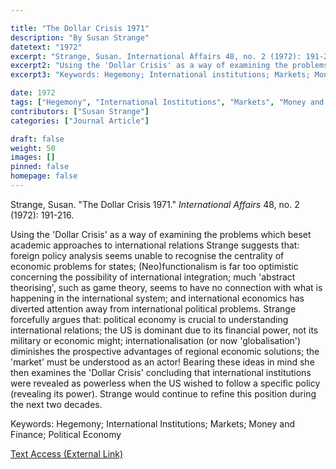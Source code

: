 ```yaml
---

title: "The Dollar Crisis 1971"
description: "By Susan Strange"
datetext: "1972"
excerpt: "Strange, Susan. International Affairs 48, no. 2 (1972): 191-216."
excerpt2: "Using the 'Dollar Crisis' as a way of examining the problems which beset academic approaches to international relations Strange suggests that: foreign policy analysis seems unable to recognise the centrality of economic problems for states; (Neo)functionalism is far too optimistic concerning the possibility of international integration; much 'abstract theorising', such as game theory, seems to have no connection with what is happening in the international system; and international economics has diverted attention away from international political problems. Strange forcefully argues that: political economy is crucial to understanding international relations; the US is dominant due to its financial power, not its military or economic might; internationalisation (or now 'globalisation') diminishes the prospective advantages of regional economic solutions; the 'market' must be understood as an actor! Bearing these ideas in mind she then examines the 'Dollar Crisis' concluding that international institutions were revealed as powerless when the US wished to follow a specific policy (revealing its power). Strange would continue to refine this position during the next two decades."
excerpt3: "Keywords: Hegemony; International institutions; Markets; Money and Finance; Political Economy"

date: 1972
tags: ["Hegemony", "International Institutions", "Markets", "Money and Finance", "Political Economy", "1970's"]
contributors: ["Susan Strange"]
categories: ["Journal Article"]

draft: false
weight: 50
images: []
pinned: false
homepage: false
---
```


Strange, Susan. "The Dollar Crisis 1971." *International Affairs* 48, no. 2 (1972): 191-216.

Using the 'Dollar Crisis' as a way of examining the problems which beset academic approaches to international relations Strange suggests that: foreign policy analysis seems unable to recognise the centrality of economic problems for states; (Neo)functionalism is far too optimistic concerning the possibility of international integration; much 'abstract theorising', such as game theory, seems to have no connection with what is happening in the international system; and international economics has diverted attention away from international political problems. Strange forcefully argues that: political economy is crucial to understanding international relations; the US is dominant due to its financial power, not its military or economic might; internationalisation (or now 'globalisation') diminishes the prospective advantages of regional economic solutions; the 'market' must be understood as an actor! Bearing these ideas in mind she then examines the 'Dollar Crisis' concluding that international institutions were revealed as powerless when the US wished to follow a specific policy (revealing its power). Strange would continue to refine this position during the next two decades.

Keywords: Hegemony; International Institutions; Markets; Money and Finance; Political Economy

[Text Access (External Link)](https://doi.org/10.2307/2613437)
